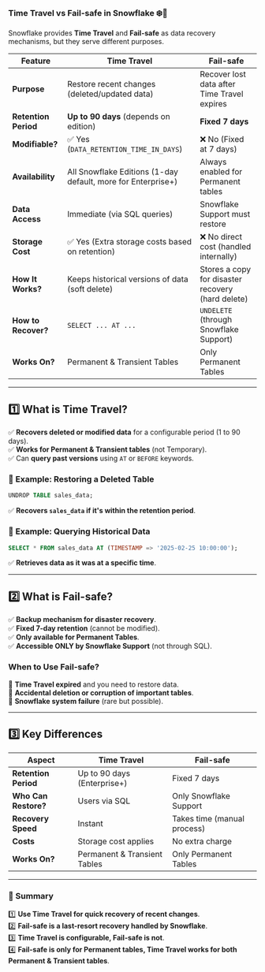 ### **Time Travel vs Fail-safe in Snowflake** ❄️🔄

Snowflake provides **Time Travel** and **Fail-safe** as data recovery mechanisms, but they serve different purposes.  

| Feature | **Time Travel** | **Fail-safe** |
|---------|---------------|-------------|
| **Purpose** | Restore recent changes (deleted/updated data) | Recover lost data after Time Travel expires |
| **Retention Period** | **Up to 90 days** (depends on edition) | **Fixed 7 days** |
| **Modifiable?** | ✅ Yes (`DATA_RETENTION_TIME_IN_DAYS`) | ❌ No (Fixed at 7 days) |
| **Availability** | All Snowflake Editions (1-day default, more for Enterprise+) | Always enabled for Permanent tables |
| **Data Access** | Immediate (via SQL queries) | Snowflake Support must restore |
| **Storage Cost** | ✅ Yes (Extra storage costs based on retention) | ❌ No direct cost (handled internally) |
| **How It Works?** | Keeps historical versions of data (soft delete) | Stores a copy for disaster recovery (hard delete) |
| **How to Recover?** | `SELECT ... AT ...` | `UNDELETE` (through Snowflake Support) |
| **Works On?** | Permanent & Transient Tables | Only Permanent Tables |

---

## **1️⃣ What is Time Travel?**
✅ **Recovers deleted or modified data** for a configurable period (1 to 90 days).  
✅ **Works for Permanent & Transient tables** (not Temporary).  
✅ Can **query past versions** using `AT` or `BEFORE` keywords.

### **🔹 Example: Restoring a Deleted Table**
```sql
UNDROP TABLE sales_data;
```
✅ **Recovers `sales_data` if it's within the retention period**.

### **🔹 Example: Querying Historical Data**
```sql
SELECT * FROM sales_data AT (TIMESTAMP => '2025-02-25 10:00:00');
```
✅ **Retrieves data as it was at a specific time**.

---

## **2️⃣ What is Fail-safe?**
✅ **Backup mechanism for disaster recovery**.  
✅ **Fixed 7-day retention** (cannot be modified).  
✅ **Only available for Permanent Tables**.  
✅ **Accessible ONLY by Snowflake Support** (not through SQL).  

### **When to Use Fail-safe?**
🔹 **Time Travel expired** and you need to restore data.  
🔹 **Accidental deletion or corruption of important tables**.  
🔹 **Snowflake system failure** (rare but possible).  

---

## **3️⃣ Key Differences**
| Aspect | **Time Travel** | **Fail-safe** |
|--------|---------------|-------------|
| **Retention Period** | Up to 90 days (Enterprise+) | Fixed 7 days |
| **Who Can Restore?** | Users via SQL | Only Snowflake Support |
| **Recovery Speed** | Instant | Takes time (manual process) |
| **Costs** | Storage cost applies | No extra charge |
| **Works On?** | Permanent & Transient Tables | Only Permanent Tables |

---

### **🚀 Summary**
1️⃣ **Use Time Travel for quick recovery of recent changes**.  
2️⃣ **Fail-safe is a last-resort recovery handled by Snowflake**.  
3️⃣ **Time Travel is configurable, Fail-safe is not**.  
4️⃣ **Fail-safe is only for Permanent tables, Time Travel works for both Permanent & Transient tables**.  

